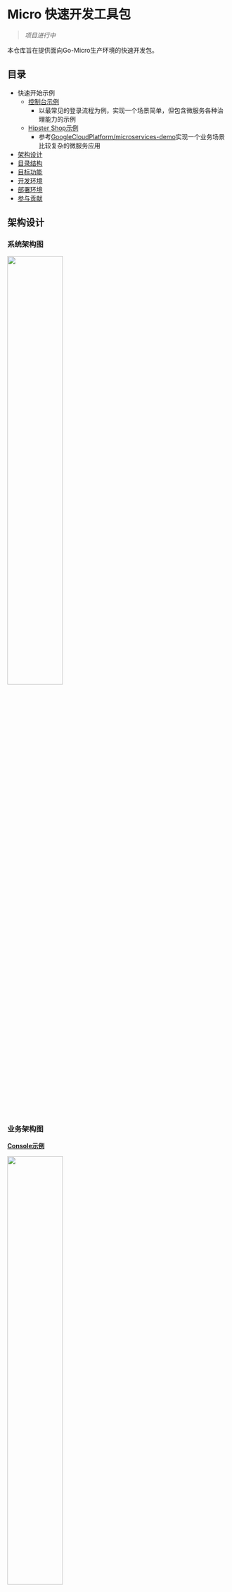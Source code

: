 # Micro 快速开发工具包

> *项目进行中*

本仓库旨在提供面向Go-Micro生产环境的快速开发包。

## 目录

- 快速开始示例
    - [控制台示例](/console#目录)
        - 以最常见的登录流程为例，实现一个场景简单，但包含微服务各种治理能力的示例
    - [Hipster Shop示例](/hipstershop)
        - 参考[GoogleCloudPlatform/microservices-demo](https://github.com/GoogleCloudPlatform/microservices-demo/)实现一个业务场景比较复杂的微服务应用
- [架构设计](#架构设计)
- [目录结构](#目录结构)
- [目标功能](#目标功能)
- [开发环境](#开发环境)
- [部署环境](#部署环境)
- [参与贡献](#参与贡献)

## 架构设计

### 系统架构图
<img src="/doc/img/architecture.png" width="50%">

### 业务架构图

**[Console示例](/console)**

<img src="/doc/img/console-design.png" width="50%">

- [Hipster Shop示例](/hipstershop)
    - 参考[GoogleCloudPlatform/microservices-demo](https://github.com/GoogleCloudPlatform/microservices-demo/)

**领域模型&整洁架构参考**
- [Clean Architecture in go](https://medium.com/@hatajoe/clean-architecture-in-go-4030f11ec1b1)
- [基于 DDD 的微服务设计和开发实战](https://www.infoq.cn/article/s_LFUlU6ZQODd030RbH9)
- [当中台遇上 DDD，我们该如何设计微服务？](https://www.infoq.cn/article/7QgXyp4Jh3-5Pk6LydWw)

## 目录结构

```bash
├── console             控制台示例
│   ├── account         go.micro.srv.account，Account服务
│   │   ├── domain              领域
│   │   │   ├── model           模型
│   │   │   ├── repository      存储接口
│   │   │   │   └── persistence ①存储接口实现   
│   │   │   └── service         领域服务
│   │   ├── interface           接口
│   │   │   ├── handler         micro handler接口
│   │   │   └── persistence     ②存储接口实现
│   │   ├── registry            依赖注入，根据使用习惯，一般Go中不怎么喜欢这种方式
│   │   └── usecase             应用用例
│   │       ├── event           消息事件
│   │       └── service         应用服务
│   ├── api             go.micro.api.console，API服务
│   ├── pb              服务协议统一.proto
│   └── web             go.micro.api.console，Web服务，集成gin、echo、iris等web框架
├── deploy              部署
│   ├── docker
│   └── k8s
├── doc                 文档资源
├── gateway             网关，自定义micro
└── pkg                 公共资源包
```

## 目标功能

- 自定义[micro网关](gateway)
	- [x] `JWT`认证
	- [x] `Casbin`鉴权
	- Tracing
	    - [x] Opentracing
	    - [x] TraceID [micro/go-plugins/micro/trace/uuid](https://github.com/micro/go-plugins/tree/master/micro/trace/uuid)
	- [x] Metrics
	- [ ] Access Log
	- ...
- API服务
    - 网关使用默认处理器(`handler=meta`)，聚合服务通过`Endpoint`定义路由规则，实现统一网关管理`rpc`和`http`类型的聚合服务
        - *注:`go-micro/web`服务注册不支持`Endpoint`定义，需要自定义`web.Service`([实现参考](https://github.com/hb-go/micro-plugins/tree/master/web))，[issue#1097](https://github.com/micro/go-micro/issues/1097)*
	- [x] api
    - [x] rpc
    - proxy/http/web
        - [x] [静态资源](/console/web/statik)
            - *前后端分离场景将静态资源独立更好，但不排除使用Web模板框架的应用加入微服务体系，尤其在已有单体逐步拆分的演进过程中*
        - [x] [echo](/console/web/echo)
        - [x] [gin](/console/web/gin)
        - [x] [iris](/console/web/iris)
        - [x] [beego](/console/web/beego)
    - API文档
        - [x] swagger
            - *使用[grpc-ecosystem/grpc-gateway](https://github.com/grpc-ecosystem/grpc-gateway)的`protoc-gen-swagger`生成swagger文档，适用于API`handler=rpc`的模式*
            - [示例](/console#Swagger文档生成)
- 配置中心
    - [ ] XConf
- 前后端分离`console`
	- [x] [PanJiaChen/vue-element-admin](https://github.com/PanJiaChen/vue-element-admin)
	    - [示例](/console/web/vue)
	- [ ] [tookit/vue-material-admin](https://github.com/tookit/vue-material-admin) 
	- [ ] [view-design/iview-admin](https://github.com/view-design/iview-admin)
- 参数验证
	- [x] [protoc-gen-validate](https://github.com/envoyproxy/protoc-gen-validate)，适用于API`handler=rpc`的模式
	    - 规则配置[account.proto](/console/pb/api/account.proto#L21)
	    - 参数验证[account.go](/console/api/handler/account.go#L26)
- 领域驱动
	- [x] 整洁架构
	    - 示例[console/account](/console/account)
- ORM
	- [x] gorm
	    - [示例](/console/account/domain/repository/persistence/gorm)
	- [x] xorm
	    - [示例](/console/account/domain/repository/persistence/xorm)
- 发布
	- [x] 灰度
	- [x] 蓝绿
	- *注:由于micro默认的api和web网关均不支持**服务筛选**，需要自己改造，方案参考[微服务协作开发、灰度发布之流量染色](https://micro.mu/blog/cn/2019/12/09/go-micro-service-chain.html)*
- 部署
	- K8S
		- [x] [helm](/deploy/k8s/helm)
	- [x] Docker
	    - 示例[console](/console/docker-compose.yml)
- 安全
- CICD
	- [Drone](https://drone.io/) [README](/deploy/docker/drone)
	    - [x] Go & Node编译
	    - [x] Docker镜像
	    - [x] Kubernetes发布
	    - [x] 缓存
	- [ ] Jenkins
- 基础服务
	- [ ] 日志收集
		- `stdout`标准输出
		- `log.file`日志文件
		- [log-pilot](https://github.com/AliyunContainerService/log-pilot) 
	- [ ] 监控告警
		- Prometheus
		- Grafana
	- [ ] Tracing
		- Jaeger
- ...

## 开发环境

- 本地
    - [x] [Docker Compose](/console#docker-compose启动)
- 在线
    - [x] CICD
        - [x] Drone
        - [x] Kubernetes
    - [x] 本地服务接入
        - [x] Docker环境
        - [ ] K8S环境
        
### 本地服务接入-Network代理

<details>
  <summary> 本地服务接入-Network代理 </summary>

**Network代理测试**

以`console`的[docker-compose.yaml](/console/docker-compose.yml)为例，假设`compose`为在线环境，本地开发`account`服务。
- `compose`中加入`network`服务，参考[docker-compose-network.yml](/console/docker-compose-network.yml)
- `api`服务使用`network`做代理`MICRO_PROXY=go.micro.network`，***注意测试时`compose`中仅`api`服务使用代理***
- 本地启动`network`
    - `micro --registry=etcd --transport=tcp network --nodes=127.0.0.1:8085 --address=:8086 --advertise_strategy=local`
- 剩下的工作使用`proxy`对`route`的筛选功能，参考PR[#897](https://github.com/micro/go-micro/pull/897)
    - 查看本地`router`，`micro --registry=etcd --transport=tcp network routes`
    - `curl -XPOST -H "Micro-Router: 6832f8ff-1217-4119-8a56-9a90adf19fef" -d '{"username" : "admin","password":"123456"}' http://localhost:8080/account/login`
    
**真实场景**

- 考虑所有服务都可以自助路由到本地，不能直接使用`Micro-Router`(因为`Micro-Router`会在全链路生效)，可以自定义`header`来定义`router`筛选的应用范围，通过`Client/Call Wrap`实现，参考实现[router_filter](/pkg/plugin/wrapper/client/router_filter)
- 要做到`api`服务可以路由筛选，在网关层与[流量染色](https://micro.mu/blog/cn/2019/12/09/go-micro-service-chain.html)有相同的问题，不支持**服务筛选**，需要去掉`SelectOption`
- 网关及服务全部使用`network`做代理

```shell script
# api服务路由到本地
curl -XPOST -H "X-Micro-Router-Filter: go.micro.api.console:6832f8ff-1217-4119-8a56-9a90adf19fef" -d '{"username" : "admin","password":"123456"}' http://localhost:8080/account/login

# account服务理由到本地
curl -XPOST -H "X-Micro-Router-Filter: go.micro.srv.account:6832f8ff-1217-4119-8a56-9a90adf19fef" -d '{"username" : "admin","password":"123456"}' http://localhost:8080/account/login

# api和account服务都路由到本地
curl -XPOST -H "X-Micro-Router-Filter: go.micro.api.console:6832f8ff-1217-4119-8a56-9a90adf19fef;go.micro.srv.account:6832f8ff-1217-4119-8a56-9a90adf19fef" -d '{"username" : "admin","password":"123456"}' http://localhost:8080/account/login
```
  
</details>

## 生产环境

[Kubernetes环境](/deploy/k8s)

## 可选服务

<details>
  <summary> Jaeger </summary>

> 浏览器访问:http://localhost:16686/
```bash
$ docker run -d --name=jaeger -e COLLECTOR_ZIPKIN_HTTP_PORT=9411 -p5775:5775/udp -p6831:6831/udp -p6832:6832/udp   -p5778:5778 -p16686:16686 -p14268:14268 -p9411:9411 jaegertracing/all-in-one:latest
```

</details>

<details>
  <summary> Prometheus </summary>

> 浏览器访问:http://localhost:9090/

> `prometheus.yml`参考`gateway`插件`[metrics/prometheus.yml](/gateway/plugin/metrics/prometheus.yml)
```bash
$ docker run -d --name prometheus -p 9090:9090 -v ~/tmp/prometheus.yml:/etc/prometheus/prometheus.yml prom/prometheus
```

</details>

<details>
  <summary> Grafana </summary>

> 浏览器访问:http://localhost:3000/

> `Grafana`仪表盘`import`[metrics/grafan.json](/gateway/plugin/metrics/grafan.json)
```bash
$ docker run --name grafana -d -p 3000:3000 grafana/grafana
```

</details>

## 参与贡献

### 代码格式
- IDE IDEA/Goland，`Go->imports` 设置
    - Sorting type `gofmt`
    - [x] `Group stdlib imports`
        - [x] `Move all stdlib imports in a single group`
    - [x] `Move all imports in a single declaration`
